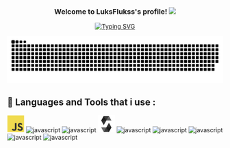 <h3 align="center">
  Welcome to LuksFlukss's profile!
  <img src="https://media.giphy.com/media/hvRJCLFzcasrR4ia7z/giphy.gif" width="28">
</h3>

<p align="center">
  <a href="https://git.io/typing-svg"><img src="https://readme-typing-svg.demolab.com?font=Fira+Code&pause=1000&color=F7800E&center=true&vCenter=true&       width=435&lines=Computer+Science+Student;Discord+Bot+Developer" alt="Typing SVG" /></a>
</p>

<div align="center">
  <img  src="https://github.com/1999AZZAR/1999AZZAR/blob/main/resources/img/grid-snake.svg"
       alt="snake" /></a>
</div>

## 🔧 Languages and Tools that i use :

<p align="left">
  <img src="https://raw.githubusercontent.com/devicons/devicon/master/icons/javascript/javascript-original.svg" alt="javascript" width="40" height="40"/> 
  <img src="https://cdn-icons-png.flaticon.com/512/5968/5968350.png" alt="javascript" width="40" height="40"/>
  <img src="https://cdn-icons-png.flaticon.com/512/1216/1216733.png" alt="javascript" width="40" height="40"/>
  <img src="https://raw.githubusercontent.com/github/explore/ba9de12f88fd08825c51928e91f1678cb5c94b26/topics/solidity/solidity.png" alt="javascript" width="40" height="40"/>
  <img src="https://assets-global.website-files.com/6047a9e35e5dc54ac86ddd90/638a6194ac0204fd94945a99_zqQUbOFJycTpGXZyYB3i5hl4DWBvMYhrIf7o4xS7PQY.png" alt="javascript" width="40" height="40"/>
  <img src="https://cdn.worldvectorlogo.com/logos/git-bash.svg" alt="javascript" width="40" height="40"/>
  <img src="https://cdn-icons-png.flaticon.com/512/6132/6132222.png" alt="javascript" width="40" height="40"/>
  <img src="https://cdn.iconscout.com/icon/free/png-256/node-js-1174925.png" alt="javascript" width="40" height="40"/>
  <img src="https://static-00.iconduck.com/assets.00/rstudio-icon-512x512-0ccdiob5.png" alt="javascript" width="40" height="40"/>

</p>
